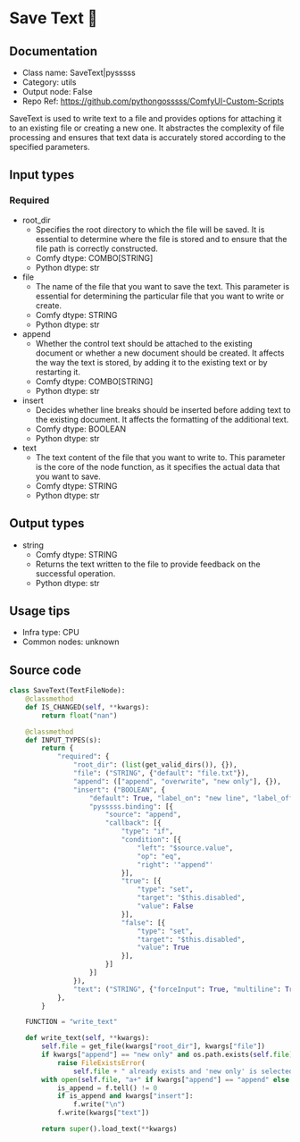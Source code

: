 # Save Text 🐍
## Documentation
- Class name: SaveText|pysssss
- Category: utils
- Output node: False
- Repo Ref: https://github.com/pythongosssss/ComfyUI-Custom-Scripts

SaveText is used to write text to a file and provides options for attaching it to an existing file or creating a new one. It abstractes the complexity of file processing and ensures that text data is accurately stored according to the specified parameters.

## Input types
### Required
- root_dir
    - Specifies the root directory to which the file will be saved. It is essential to determine where the file is stored and to ensure that the file path is correctly constructed.
    - Comfy dtype: COMBO[STRING]
    - Python dtype: str
- file
    - The name of the file that you want to save the text. This parameter is essential for determining the particular file that you want to write or create.
    - Comfy dtype: STRING
    - Python dtype: str
- append
    - Whether the control text should be attached to the existing document or whether a new document should be created. It affects the way the text is stored, by adding it to the existing text or by restarting it.
    - Comfy dtype: COMBO[STRING]
    - Python dtype: str
- insert
    - Decides whether line breaks should be inserted before adding text to the existing document. It affects the formatting of the additional text.
    - Comfy dtype: BOOLEAN
    - Python dtype: str
- text
    - The text content of the file that you want to write to. This parameter is the core of the node function, as it specifies the actual data that you want to save.
    - Comfy dtype: STRING
    - Python dtype: str

## Output types
- string
    - Comfy dtype: STRING
    - Returns the text written to the file to provide feedback on the successful operation.
    - Python dtype: str

## Usage tips
- Infra type: CPU
- Common nodes: unknown

## Source code
```python
class SaveText(TextFileNode):
    @classmethod
    def IS_CHANGED(self, **kwargs):
        return float("nan")

    @classmethod
    def INPUT_TYPES(s):
        return {
            "required": {
                "root_dir": (list(get_valid_dirs()), {}),
                "file": ("STRING", {"default": "file.txt"}),
                "append": (["append", "overwrite", "new only"], {}),
                "insert": ("BOOLEAN", {
                    "default": True, "label_on": "new line", "label_off": "none",
                    "pysssss.binding": [{
                        "source": "append",
                        "callback": [{
                            "type": "if",
                            "condition": [{
                                "left": "$source.value",
                                "op": "eq",
                                "right": '"append"'
                            }],
                            "true": [{
                                "type": "set",
                                "target": "$this.disabled",
                                "value": False
                            }],
                            "false": [{
                                "type": "set",
                                "target": "$this.disabled",
                                "value": True
                            }],
                        }]
                    }]
                }),
                "text": ("STRING", {"forceInput": True, "multiline": True})
            },
        }

    FUNCTION = "write_text"

    def write_text(self, **kwargs):
        self.file = get_file(kwargs["root_dir"], kwargs["file"])
        if kwargs["append"] == "new only" and os.path.exists(self.file):
            raise FileExistsError(
                self.file + " already exists and 'new only' is selected.")
        with open(self.file, "a+" if kwargs["append"] == "append" else "w") as f:
            is_append = f.tell() != 0
            if is_append and kwargs["insert"]:
                f.write("\n")
            f.write(kwargs["text"])

        return super().load_text(**kwargs)